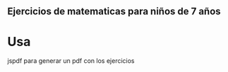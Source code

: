 ## Ejercicios de matematicas para niños de 7 años

# Usa

jspdf para generar un pdf con los ejercicios